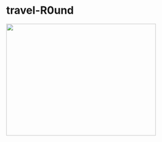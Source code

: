 # travel-R0und
<img src="https://tenor.com/view/cool-guy-runker-driving-animated-travel-gif-17861840" width="400" height="300" />
